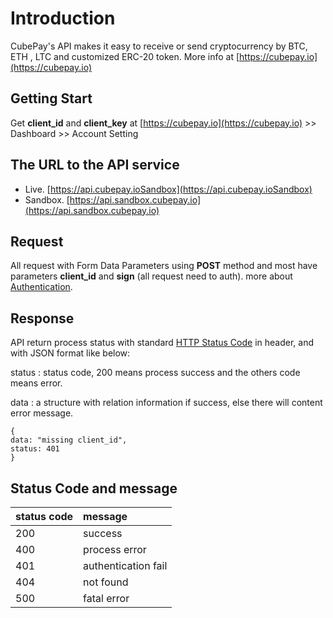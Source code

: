 # Introduction

CubePay's API makes it easy to receive or send cryptocurrency by BTC, ETH , LTC and customized ERC-20 token. More info at [https://cubepay.io](https://cubepay.io)

## Getting Start

Get **client\_id** and **client\_key** at [https://cubepay.io](https://cubepay.io) &gt;&gt; Dashboard &gt;&gt; Account Setting

## The URL to the API service

* Live. [https://api.cubepay.ioSandbox](https://api.cubepay.ioSandbox)
* Sandbox. [https://api.sandbox.cubepay.io](https://api.sandbox.cubepay.io)

## Request

All request with Form Data Parameters using **POST** method and most have parameters **client\_id** and **sign** \(all request need to auth\). more about [Authentication](authentication.md).

## Response

API return process status with standard [HTTP Status Code](https://en.wikipedia.org/wiki/List_of_HTTP_status_codes) in header, and with JSON format like below:

status : status code, 200 means process success and the others code means error.

data : a structure with relation information if success, else there will content error message.

```text
{
data: "missing client_id",
status: 401
}
```

## Status Code and message

| status code | message |
| :--- | :--- |
| 200 | success |
| 400 | process error |
| 401 | authentication fail |
| 404 | not found |
| 500 | fatal error |



